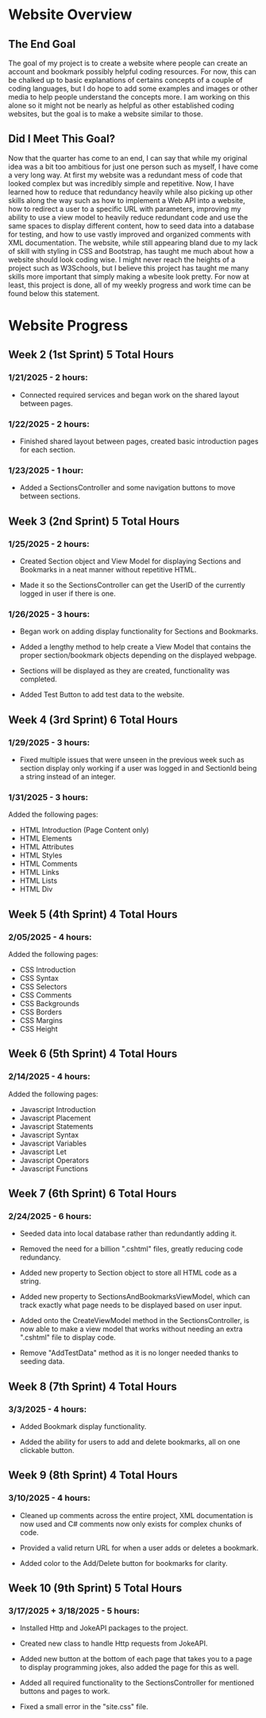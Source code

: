 # Website Overview

## The End Goal

The goal of my project is to create a website where people can create an account and bookmark possibly helpful coding resources. For now, this can be chalked up to basic explanations of certains concepts of a couple of coding languages, but I do hope to add some examples and images or other media to help people understand the concepts more. I am working on this alone so it might not be nearly as helpful as other established coding websites, but the goal is to make a website similar to those.

## Did I Meet This Goal?

Now that the quarter has come to an end, I can say that while my original idea was a bit too ambitious for just one person such as myself, I have come a very long way. At first my website was a redundant mess of code that looked complex but was incredibly simple and repetitive. Now, I have learned how to reduce that redundancy heavily while also picking up other skills along the way such as how to implement a Web API into a website, how to redirect a user to a specific URL with parameters, improving my ability to use a view model to heavily reduce redundant code and use the same spaces to display different content, how to seed data into a database for testing, and how to use vastly improved and organized comments with XML documentation. The website, while still appearing bland due to my lack of skill with styling in CSS and Bootstrap, has taught me much about how a website should look coding wise. I might never reach the heights of a project such as W3Schools, but I believe this project has taught me many skills more important that simply making a wbesite look pretty. For now at least, this project is done, all of my weekly progress and work time can be found below this statement.

# Website Progress

## Week 2 (1st Sprint) 5 Total Hours

### 1/21/2025 - 2 hours:

- Connected required services and began work on the 
shared layout between pages.

### 1/22/2025 - 2 hours:

- Finished shared layout between pages, created 
basic introduction pages for each section.

### 1/23/2025 - 1 hour:

- Added a SectionsController and some navigation 
buttons to move between sections.

## Week 3 (2nd Sprint) 5 Total Hours

### 1/25/2025 - 2 hours:

- Created Section object and View Model for 
displaying Sections and Bookmarks in a neat manner 
without repetitive HTML.

- Made it so the SectionsController can get the 
UserID of the currently logged in user if there is 
one.

### 1/26/2025 - 3 hours:

- Began work on adding display functionality for 
Sections and Bookmarks.

- Added a lengthy method to help create a View 
Model that contains the proper section/bookmark 
objects depending on the displayed webpage.

- Sections will be displayed as they are created, 
functionality was completed.

- Added Test Button to add test data to the website.

## Week 4 (3rd Sprint) 6 Total Hours

### 1/29/2025 - 3 hours:

- Fixed multiple issues that were unseen in the 
previous week such as section display only working 
if a user was logged in and SectionId being a 
string instead of an integer.

### 1/31/2025 - 3 hours:

Added the following pages:

- HTML Introduction (Page Content only)
- HTML Elements
- HTML Attributes
- HTML Styles
- HTML Comments
- HTML Links
- HTML Lists
- HTML Div

## Week 5 (4th Sprint) 4 Total Hours

### 2/05/2025 - 4 hours:

Added the following pages:

- CSS Introduction
- CSS Syntax
- CSS Selectors
- CSS Comments
- CSS Backgrounds
- CSS Borders
- CSS Margins
- CSS Height

## Week 6 (5th Sprint) 4 Total Hours

### 2/14/2025 - 4 hours:

Added the following pages:

- Javascript Introduction
- Javascript Placement
- Javascript Statements
- Javascript Syntax
- Javascript Variables
- Javascript Let
- Javascript Operators
- Javascript Functions

## Week 7 (6th Sprint) 6 Total Hours

### 2/24/2025 - 6 hours:

- Seeded data into local database rather than 
redundantly adding it.

- Removed the need for a billion ".cshtml" files, 
greatly reducing code redundancy.

- Added new property to Section object to store all 
HTML code as a string.

- Added new property to 
SectionsAndBookmarksViewModel, which can track 
exactly what page needs to be displayed based on 
user input.

- Added onto the CreateViewModel method in the 
SectionsController, is now able to make a view 
model that works without needing an extra ".cshtml" 
file to display code.

- Remove "AddTestData" method as it is no longer 
needed thanks to seeding data.

## Week 8 (7th Sprint) 4 Total Hours

### 3/3/2025 - 4 hours:

- Added Bookmark display functionality.

- Added the ability for users to add and delete 
bookmarks, all on one clickable button.

## Week 9 (8th Sprint) 4 Total Hours

### 3/10/2025 - 4 hours:

- Cleaned up comments across the entire project, 
XML documentation is now used and C# comments now 
only exists for complex chunks of code.

- Provided a valid return URL for when a user adds 
or deletes a bookmark.

- Added color to the Add/Delete button for bookmarks
for clarity.

## Week 10 (9th Sprint) 5 Total Hours

### 3/17/2025 + 3/18/2025 - 5 hours:

- Installed Http and JokeAPI packages to the 
project.

- Created new class to handle Http requests from 
JokeAPI.

- Added new button at the bottom of each page that 
takes you to a page to display programming jokes, 
also added the page for this as well.

- Added all required functionality to the 
SectionsController for mentioned buttons and pages 
to work.

- Fixed a small error in the "site.css" file.
